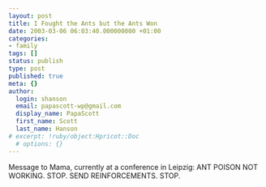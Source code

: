 ```yaml
---
layout: post
title: I Fought the Ants but the Ants Won
date: 2003-03-06 06:03:40.000000000 +01:00
categories:
- family
tags: []
status: publish
type: post
published: true
meta: {}
author:
  login: shanson
  email: papascott-wp@gmail.com
  display_name: PapaScott
  first_name: Scott
  last_name: Hanson
# excerpt: !ruby/object:Hpricot::Doc
  # options: {}
---
```

<p>Message to Mama, currently at a conference in Leipzig: ANT POISON NOT WORKING. STOP. SEND REINFORCEMENTS. STOP.</p>
